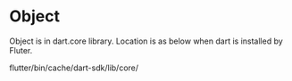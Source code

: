 # Object

Object is in dart.core library. Location is as below when dart is installed by Fluter. 


flutter/bin/cache/dart-sdk/lib/core/

